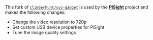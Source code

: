 This fork of [`climberhunt/uvc-gadget`](https://github.com/climberhunt/uvc-gadget) is used by the [**PiSight**](https://github.com/maxbbraun/pisight) project and makes the following changes:

- Change the video resolution to 720p
- Set custom USB device properties for PiSight
- Tune the image quality settings
